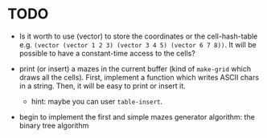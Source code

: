 # TODO

* Is it worth to use (vector) to store the coordinates or the cell-hash-table
  e.g. `(vector (vector 1 2 3) (vector 3 4 5) (vector 6 7 8))`. It will be
  possible to have a constant-time access to the cells?

* print (or insert) a mazes in the current buffer (kind of `make-grid` which
  draws all the cells). First, implement a function which writes ASCII chars in
  a string. Then, it will be easy to print or insert it.
  - hint: maybe you can user `table-insert`.

* begin to implement the first and simple mazes generator algorithm: the binary
  tree algorithm

